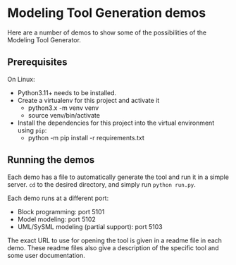 # Modeling Tool Generation demos

Here are a number of demos to show some of the possibilities of the Modeling Tool Generator.

## Prerequisites

On Linux:
* Python3.11+ needs to be installed.
* Create a virtualenv for this project and activate it
  * python3.x -m venv venv
  * source venv/bin/activate
* Install the dependencies for this project into the virtual environment using `pip`:
  * python -m pip install -r requirements.txt

## Running the demos

Each demo has a file to automatically generate the tool and run it in a simple server.
`cd` to the desired directory, and simply run `python run.py`.

Each demo runs at a different port:
* Block programming: port 5101
* Model modeling: port 5102
* UML/SySML modeling (partial support): port 5103

The exact URL to use for opening the tool is given in a readme file in each demo. 
These readme files also give a description of the specific tool and some user documentation.
